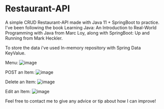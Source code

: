 # Restaurant-API

A simple CRUD Restaurant-API made with Java 11 + SpringBoot to practice. I've been following the book Learning Java: An Introduction to Real-World Programming with Java from Marc Loy, along with SpringBoot: Up and Running from Mark Heckler.

To store the data i've used In-memory repository with Spring Data KeyValue.

Menu: ![image](https://user-images.githubusercontent.com/81731284/156771149-9e616e89-33aa-471c-84eb-5b38d9fc29c6.png)

POST an Item: ![image](https://user-images.githubusercontent.com/81731284/156771605-f8a25a68-820e-4887-870d-333b077e0e0e.png)

Delete an Item: ![image](https://user-images.githubusercontent.com/81731284/156771648-a5f6a72a-10d1-4b55-9199-daf585a07a49.png)

Edit an Item: ![image](https://user-images.githubusercontent.com/81731284/156771474-2f528263-7c1e-4363-9c48-93178bba75ba.png)

Feel free to contact me to give any advice or tip about how I can improve!






